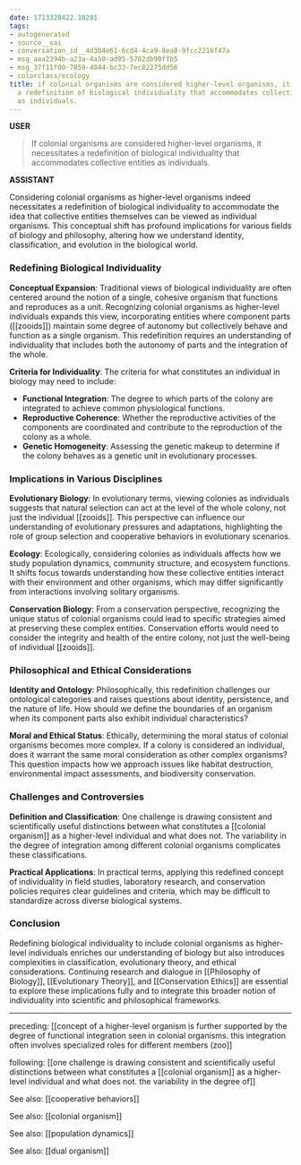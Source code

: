 ```yaml
---
date: 1713320422.10281
tags:
- autogenerated
- source__oai
- conversation_id__4d3b4e61-6cd4-4ca9-8ea8-9fcc2216f47a
- msg_aaa2394b-a23a-4a50-ad95-5702db90ffb5
- msg_37f11f00-7859-4044-bc33-7ec82275dd56
- colorclass/ecology
title: if colonial organisms are considered higher-level organisms, it necessitates
  a redefinition of biological individuality that accommodates collective entities
  as individuals.
---
```


**USER**

>If colonial organisms are considered higher-level organisms, it necessitates a redefinition of biological individuality that accommodates collective entities as individuals.


**ASSISTANT**

Considering colonial organisms as higher-level organisms indeed necessitates a redefinition of biological individuality to accommodate the idea that collective entities themselves can be viewed as individual organisms. This conceptual shift has profound implications for various fields of biology and philosophy, altering how we understand identity, classification, and evolution in the biological world.

### Redefining Biological Individuality

**Conceptual Expansion**: Traditional views of biological individuality are often centered around the notion of a single, cohesive organism that functions and reproduces as a unit. Recognizing colonial organisms as higher-level individuals expands this view, incorporating entities where component parts ([[zooids]]) maintain some degree of autonomy but collectively behave and function as a single organism. This redefinition requires an understanding of individuality that includes both the autonomy of parts and the integration of the whole.

**Criteria for Individuality**: The criteria for what constitutes an individual in biology may need to include:
- **Functional Integration**: The degree to which parts of the colony are integrated to achieve common physiological functions.
- **Reproductive Coherence**: Whether the reproductive activities of the components are coordinated and contribute to the reproduction of the colony as a whole.
- **Genetic Homogeneity**: Assessing the genetic makeup to determine if the colony behaves as a genetic unit in evolutionary processes.

### Implications in Various Disciplines

**Evolutionary Biology**: In evolutionary terms, viewing colonies as individuals suggests that natural selection can act at the level of the whole colony, not just the individual [[zooids]]. This perspective can influence our understanding of evolutionary pressures and adaptations, highlighting the role of group selection and cooperative behaviors in evolutionary scenarios.

**Ecology**: Ecologically, considering colonies as individuals affects how we study population dynamics, community structure, and ecosystem functions. It shifts focus towards understanding how these collective entities interact with their environment and other organisms, which may differ significantly from interactions involving solitary organisms.

**Conservation Biology**: From a conservation perspective, recognizing the unique status of colonial organisms could lead to specific strategies aimed at preserving these complex entities. Conservation efforts would need to consider the integrity and health of the entire colony, not just the well-being of individual [[zooids]].

### Philosophical and Ethical Considerations

**Identity and Ontology**: Philosophically, this redefinition challenges our ontological categories and raises questions about identity, persistence, and the nature of life. How should we define the boundaries of an organism when its component parts also exhibit individual characteristics?

**Moral and Ethical Status**: Ethically, determining the moral status of colonial organisms becomes more complex. If a colony is considered an individual, does it warrant the same moral consideration as other complex organisms? This question impacts how we approach issues like habitat destruction, environmental impact assessments, and biodiversity conservation.

### Challenges and Controversies

**Definition and Classification**: One challenge is drawing consistent and scientifically useful distinctions between what constitutes a [[colonial organism]] as a higher-level individual and what does not. The variability in the degree of integration among different colonial organisms complicates these classifications.

**Practical Applications**: In practical terms, applying this redefined concept of individuality in field studies, laboratory research, and conservation policies requires clear guidelines and criteria, which may be difficult to standardize across diverse biological systems.

### Conclusion

Redefining biological individuality to include colonial organisms as higher-level individuals enriches our understanding of biology but also introduces complexities in classification, evolutionary theory, and ethical considerations. Continuing research and dialogue in [[Philosophy of Biology]], [[Evolutionary Theory]], and [[Conservation Ethics]] are essential to explore these implications fully and to integrate this broader notion of individuality into scientific and philosophical frameworks.


---

preceding: [[concept of a higher-level organism is further supported by the degree of functional integration seen in colonial organisms. this integration often involves specialized roles for different members (zoo]]  


following: [[one challenge is drawing consistent and scientifically useful distinctions between what constitutes a [[colonial organism]] as a higher-level individual and what does not. the variability in the degree of]]

See also: [[cooperative behaviors]]


See also: [[colonial organism]]


See also: [[population dynamics]]


See also: [[dual organism]]